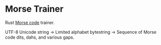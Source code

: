 
# Morse Trainer

Rust [Morse code](https://en.wikipedia.org/wiki/Morse_code#Learning_methods)
trainer.

UTF-8 Unicode string ->
    Limited alphabet bytestring ->
        Sequence of Morse code dits, dahs, and various gaps.
